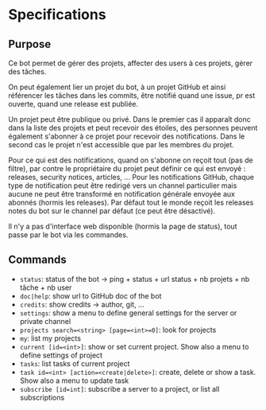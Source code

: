 # Specifications

## Purpose

Ce bot permet de gérer des projets, affecter des users à ces projets, gérer des tâches.

On peut également lier un projet du bot, à un projet GitHub et ainsi référencer les tâches dans les commits, être
notifié quand une issue, pr est ouverte, quand une release est publiée.

Un projet peut être publique ou privé. Dans le premier cas il apparaît donc dans la liste des projets et peut recevoir
des étoiles, des personnes peuvent également s'abonner à ce projet pour recevoir des notifications. Dans le second cas
le projet n'est accessible que par les membres du projet.

Pour ce qui est des notifications, quand on s'abonne on reçoit tout (pas de filtre), par contre le propriétaire du
projet peut définir ce qui est envoyé : releases, security notices, articles, ... Pour les notifications GitHub, chaque
type de notification peut être redirigé vers un channel particulier mais aucune ne peut être transformé en notification
générale envoyée aux abonnés (hormis les releases). Par défaut tout le monde reçoit les releases notes du bot sur le
channel par défaut (ce peut être désactivé).

Il n'y a pas d'interface web disponible (hormis la page de status), tout passe par le bot via les commandes.

## Commands

- `status`: status of the bot -> ping + status + url status + nb projets + nb tâche + nb user
- `doc|help`: show url to GitHub doc of the bot
- `credits`: show credits -> author, git, ...
- `settings`: show a menu to define general settings for the server or private channel
- `projects search=<string> [page=<int>=0]`: look for projects
- `my`: list my projects
- `current [id=<int>]`: show or set current project. Show also a menu to define settings of project
- `tasks`: list tasks of current project
- `task id=<int> [action=<create|delete>]`: create, delete or show a task. Show also a menu to update task
- `subscribe [id=int]`: subscribe a server to a project, or list all subscriptions
